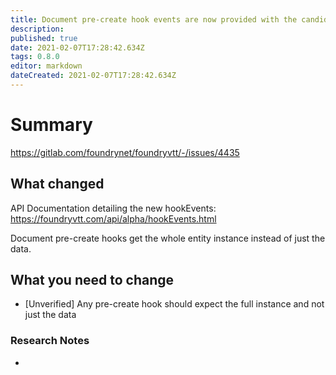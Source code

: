 ```yaml
---
title: Document pre-create hook events are now provided with the candidate Document instance instead of merely the raw data object provided for the creation.
description: 
published: true
date: 2021-02-07T17:28:42.634Z
tags: 0.8.0
editor: markdown
dateCreated: 2021-02-07T17:28:42.634Z
---
```


# Summary
https://gitlab.com/foundrynet/foundryvtt/-/issues/4435

## What changed
API Documentation detailing the new hookEvents: https://foundryvtt.com/api/alpha/hookEvents.html

Document pre-create hooks get the whole entity instance instead of just the data.

## What you need to change

- [Unverified] Any pre-create hook should expect the full instance and not just the data

### Research Notes

- 